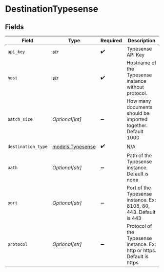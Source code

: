 # DestinationTypesense


## Fields

| Field                                                                   | Type                                                                    | Required                                                                | Description                                                             |
| ----------------------------------------------------------------------- | ----------------------------------------------------------------------- | ----------------------------------------------------------------------- | ----------------------------------------------------------------------- |
| `api_key`                                                               | *str*                                                                   | :heavy_check_mark:                                                      | Typesense API Key                                                       |
| `host`                                                                  | *str*                                                                   | :heavy_check_mark:                                                      | Hostname of the Typesense instance without protocol.                    |
| `batch_size`                                                            | *Optional[int]*                                                         | :heavy_minus_sign:                                                      | How many documents should be imported together. Default 1000            |
| `destination_type`                                                      | [models.Typesense](../models/typesense.md)                              | :heavy_check_mark:                                                      | N/A                                                                     |
| `path`                                                                  | *Optional[str]*                                                         | :heavy_minus_sign:                                                      | Path of the Typesense instance. Default is none                         |
| `port`                                                                  | *Optional[str]*                                                         | :heavy_minus_sign:                                                      | Port of the Typesense instance. Ex: 8108, 80, 443. Default is 443       |
| `protocol`                                                              | *Optional[str]*                                                         | :heavy_minus_sign:                                                      | Protocol of the Typesense instance. Ex: http or https. Default is https |